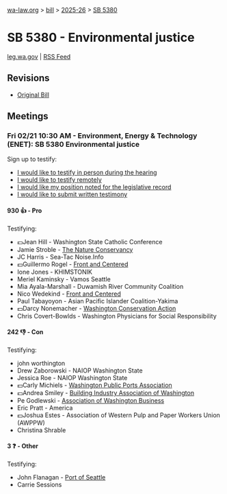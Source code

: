 [wa-law.org](/) > [bill](/bill/) > [2025-26](/bill/2025-26/) > [SB 5380](/bill/2025-26/sb/5380/)

# SB 5380 - Environmental justice
[leg.wa.gov](https://app.leg.wa.gov/billsummary?BillNumber=5380&Year=2025&Initiative=false) | [RSS Feed](./rss.xml)

## Revisions
* [Original Bill](1/)

## Meetings
### Fri 02/21 10:30 AM - Environment, Energy & Technology (ENET): SB 5380 Environmental justice
Sign up to testify:
* [I would like to testify in person during the hearing](https://app.leg.wa.gov/csi/Testifier/Add?chamber=House&mId=32821&aId=164220&caId=25826&tId=1)
* [I would like to testify remotely](https://app.leg.wa.gov/csi/Testifier/Add?chamber=House&mId=32821&aId=164220&caId=25826&tId=2)
* [I would like my position noted for the legislative record](https://app.leg.wa.gov/csi/Testifier/Add?chamber=House&mId=32821&aId=164220&caId=25826&tId=3)
* [I would like to submit written testimony](https://app.leg.wa.gov/csi/Testifier/Add?chamber=House&mId=32821&aId=164220&caId=25826&tId=4)

#### 930 👍 - Pro
Testifying:
* 💵Jean Hill - Washington State Catholic Conference
* Jamie Stroble - [The Nature Conservancy](/org/the_nature_conservancy/)
* JC Harris - Sea-Tac Noise.Info
* 💵Guillermo Rogel - [Front and Centered](/org/front_and_centered/)
* Ione Jones - KHIMSTONIK
* Meriel Kaminsky - Vamos Seattle
* Mia Ayala-Marshall - Duwamish River Community Coalition
* Nico Wedekind - [Front and Centered](/org/front_and_centered/)
* Paul Tabayoyon - Asian Pacific Islander Coalition-Yakima
* 💵Darcy Nonemacher - [Washington Conservation Action](/org/washington_conservation_action/)
* Chris Covert-Bowlds - Washington Physicians for Social Responsibility

#### 242 👎 - Con
Testifying:
* john worthington
* Drew Zaborowski - NAIOP Washington State
* Jessica Roe - NAIOP Washington State
* 💵Carly Michiels - [Washington Public Ports Association](/org/washington_public_ports_association/)
* 💵Andrea Smiley - [Building Industry Association of Washington](/org/building_industry_association_of_washington/)
* Pe Godlewski - [Association of Washington Business](/org/association_of_washington_business/)
* Eric Pratt - America
* 💵Joshua Estes - Association of Western Pulp and Paper Workers Union (AWPPW)
* Christina Shrable

#### 3 ❓ - Other
Testifying:
* John Flanagan - [Port of Seattle](/org/port_of_seattle/)
* Carrie Sessions
